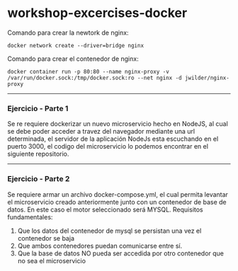 # workshop-excercises-docker

Comando para crear la newtork de nginx:

`
  docker network create --driver=bridge nginx
`

Comando para crear el contenedor de nginx:

`
  docker container run -p 80:80 --name nginx-proxy -v /var/run/docker.sock:/tmp/docker.sock:ro --net nginx -d jwilder/nginx-proxy
`

---

### Ejercicio - Parte 1

Se re requiere dockerizar un nuevo microservicio hecho en NodeJS, al cual se debe poder acceder a travez del navegador mediante una url determinada, el servidor de la aplicación NodeJs esta escuchando en el puerto 3000, el codigo del microservicio lo podemos encontrar en el siguiente repositorio.

---

### Ejercicio - Parte 2

Se requiere armar un archivo docker-compose.yml, el cual permita levantar el microservicio creado anteriormente  junto con un contenedor de base de datos. 
En este caso el motor seleccionado será MYSQL.
Requisitos fundamentales: 
1.   Que los datos del contenedor de mysql  se persistan una vez el contenedor se baja
2.   Que ambos contenedores puedan comunicarse entre sí.
3.   Que la base de datos NO pueda ser accedida por otro contenedor que no sea el microservicio
